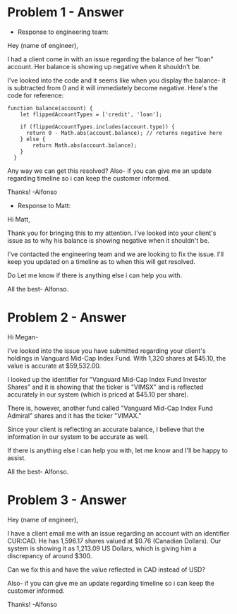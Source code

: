 # Problem 1 - Answer

* Response to engineering team:

Hey (name of engineer),

I had a client come in with an issue regarding the balance of her "loan" account.  Her balance is showing up negative when it shouldn't be.

I've looked into the code and it seems like when you display the balance- it is subtracted from 0 and it will immediately become negative.  Here's the code for reference:

```
function balance(account) {
    let flippedAccountTypes = ['credit', 'loan'];

    if (flippedAccountTypes.includes(account.type)) {
      return 0 - Math.abs(account.balance); // returns negative here
    } else {
        return Math.abs(account.balance);
    }
  }
```

Any way we can get this resolved? Also- if you can give me an update regarding timeline so i can keep the customer informed.

Thanks!
-Alfonso

* Response to Matt:

Hi Matt,

Thank you for bringing this to my attention.
I've looked into your client's issue as to why his balance is showing negative when it shouldn't be.

I've contacted the engineering team and we are looking to fix the issue.
I'll keep you updated on a timeline as to when this will get resolved.

Do Let me know if there is anything else i can help you with.

All the best-
Alfonso.

# Problem 2 - Answer

Hi Megan-

I've looked into the issue you have submitted regarding your client's holdings in Vanguard Mid-Cap Index Fund.  With 1,320 shares at $45.10, the value is accurate at $59,532.00.

I looked up the identifier for "Vanguard Mid-Cap Index Fund Investor Shares" and it is showing that the ticker is "VIMSX" and is reflected accurately in our system (which is priced at $45.10 per share).

There is, however, another fund called "Vanguard Mid-Cap Index Fund Admiral" shares and it has the ticker "VIMAX."

Since your client is reflecting an accurate balance, I believe that the information in our system to be accurate as well.

If there is anything else I can help you with, let me know and I'll be happy to assist.

All the best-
Alfonso.

# Problem 3 - Answer

Hey (name of engineer),

I have a client email me with an issue regarding an account with an identifier CUR:CAD.  He has 1,596.17 shares valued at $0.76 (Canadian Dollars).  Our system is showing it as 1,213.09 US Dollars, which is giving him a discrepancy of around $300.

Can we fix this and have the value reflected in CAD instead of USD?

Also- if you can give me an update regarding timeline so i can keep the customer informed.

Thanks!
-Alfonso
